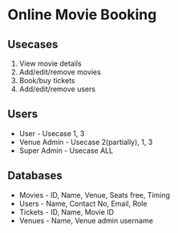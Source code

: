 # **Online Movie Booking**

## Usecases
1. View movie details
2. Add/edit/remove movies
3. Book/buy tickets
4. Add/edit/remove users



## Users
+ User - Usecase 1, 3
+ Venue Admin - Usecase 2(partially), 1, 3
+ Super Admin - Usecase ALL


## Databases
+ Movies - ID, Name, Venue, Seats free, Timing
+ Users - Name, Contact No, Email, Role
+ Tickets - ID, Name, Movie ID
+ Venues - Name, Venue admin username
